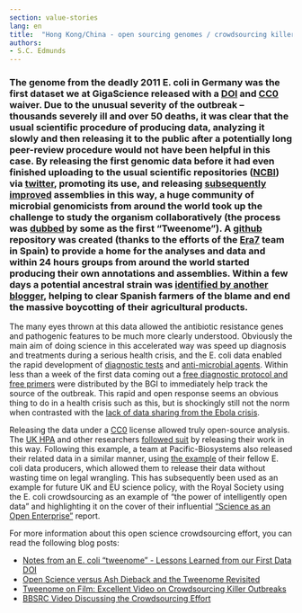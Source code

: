 ```yaml
---
section: value-stories
lang: en
title:  "Hong Kong/China - open sourcing genomes / crowdsourcing killer outbreaks"
authors:
- S.C. Edmunds
---
```

### The genome from the deadly 2011 E. coli in Germany was the first dataset we at GigaScience released with a [DOI](http://en.wikipedia.org/wiki/Digital_object_identifier) and [CC0](http://en.wikipedia.org/wiki/CC0#Public_domain_tools) waiver.  Due to the unusual severity of the outbreak – thousands severely ill and over 50 deaths, it was clear that the usual scientific procedure of producing data, analyzing it slowly and then releasing it to the public after a potentially long peer-review procedure would not have been helpful in this case. By releasing the first genomic data before it had even finished uploading to the usual scientific repositories ([NCBI](http://www.ncbi.nlm.nih.gov/sites/entrez?cmd=Link&LinkName=bioproject_sra&from_uid=67657)) via [twitter](http://sciblogs.co.nz/infectious-thoughts/2011/06/09/an-outbreak-of-crowdsourcing/), promoting its use, and releasing [subsequently](http://www.genomics.cn/en/news/show_news?nid=98856) [improved](http://www.genomics.cn/en/news/show_news?nid=98867) assemblies in this way, a huge community of microbial genomicists from around the world took up the challenge to study the organism collaboratively (the process was  [dubbed](http://twitter.com/#%21/pathogenomenick/status/78768010382422016) by some as the first “Tweenome”). A [github](https://github.com/ehec-outbreak-crowdsourced/BGI-data-analysis/wiki) repository was created (thanks to the efforts of the [Era7](http://www.era7bioinformatics.com/en/index.html) team in Spain) to provide a home for the analyses and data and within 24 hours groups from around the world started producing their own annotations and assemblies. Within a few days a potential ancestral strain was [identified by another blogger](http://scienceblogs.com/mikethemadbiologist/2011/06/i_dont_think_the_german_e_coli.php), helping to clear Spanish farmers of the blame and end the massive boycotting of their agricultural products. 

The many eyes thrown at this data allowed the antibiotic resistance genes and pathogenic features to be much more clearly understood. Obviously the main aim of doing science in this accelerated way was speed up diagnosis and treatments during a serious health crisis, and the E. coli data enabled the rapid development of [diagnostic tests](http://www.plosone.org/article/info%3Adoi%2F10.1371%2Fjournal.pone.0034498) and [anti-microbial agents](http://www.plosone.org/article/info%3Adoi%2F10.1371%2Fjournal.pone.0033637). Within less than a week of the first data coming out a [free diagnostic protocol and free primers](http://www.genomics.cn/en/news/show_news?nid=98968) were distributed by the BGI to immediately help track the source of the outbreak. This rapid and open response seems an obvious thing to do in a health crisis such as this, but is shockingly still not the norm when contrasted with the [lack of data sharing from the Ebola crisis](http://www.nature.com/news/data-sharing-make-outbreak-research-open-access-1.16966).

Releasing the data under a [CC0](http://en.wikipedia.org/wiki/CC0#Public_domain_tools) license allowed truly open-source analysis. The [UK HPA](http://www.hpa-bioinformatics.org.uk/lgp/genomes) and other researchers [followed suit](http://bacpathgenomics.wordpress.com/2011/06/13/e-coli-data-released-under-creative-commons-0-license/) by releasing their work in this way. Following this example, a team at Pacific-Biosystems also released their related data in a similar manner, using [the example](http://www.nature.com/news/open-data-project-aims-to-ease-the-way-for-genomic-research-1.10507) of their fellow E. coli data producers, which allowed them to release their data without wasting time on legal wrangling. This has subsequently been used as an example for future UK and EU science policy, with the Royal Society using the E. coli crowdsourcing as an example of “the power of intelligently open data” and highlighting it on the cover of their influential [“Science as an Open Enterprise”](http://royalsociety.org/policy/projects/science-public-enterprise/report/) report. 

For more information about this open science crowdsourcing effort, you can read the following blog posts: 
* [Notes from an E. coli “tweenome” - Lessons Learned from our First Data DOI](http://blogs.biomedcentral.com/gigablog/2011/08/03/notes-from-an-e-coli-tweenome-lessons-learned-from-our-first-data-doi/)
* [Open Science versus Ash Dieback and the Tweenome Revisited](http://blogs.biomedcentral.com/gigablog/2013/02/13/open-science-versus-ash-dieback-and-the-tweenome-revisited/) 
* [Tweenome on Film: Excellent Video on Crowdsourcing Killer Outbreaks](http://blogs.biomedcentral.com/gigablog/2013/02/21/tweenome-on-film-excellent-video-on-crowdsourcing-killer-outbreaks/) 
* [BBSRC Video Discussing the Crowdsourcing Effort](http://www.bbsrc.ac.uk/news/food-security/2013/130218-f-crowdsourcing-killer-outbreaks/)
